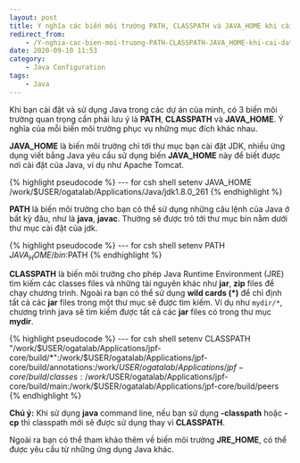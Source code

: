 ```yaml
---
layout: post
title: Ý nghĩa các biến môi trường PATH, CLASSPATH và JAVA_HOME khi cài đặt và sử dụng Java
redirect_from:
    - /Y-nghia-cac-bien-moi-truong-PATH-CLASSPATH-JAVA_HOME-khi-cai-dat-Java
date: 2020-09-10 11:53
category:
    - Java Configuration
tags: 
    - Java
---
```

Khi bạn cài đặt và sử dụng Java trong các dự án của mình, có 3 biến môi trường quan trọng cần phải lưu ý là **PATH**, **CLASSPATH** và **JAVA_HOME**. Ý nghĩa của mỗi biến môi trường phục vụ những mục đích khác nhau.

**JAVA_HOME** là biến môi trường chỉ tới thư mục bạn cài đặt JDK, nhiều ứng dụng viết bằng Java yêu cầu sử dụng biến **JAVA_HOME** này để biết được nơi cài đặt của Java, ví dụ như Apache Tomcat.

{% highlight pseudocode %}
--- for csh shell
setenv JAVA_HOME /work/$USER/ogatalab/Applications/Java/jdk1.8.0_261
{% endhighlight %}

**PATH** là biến môi trường cho bạn có thể sử dụng những câu lệnh của Java ở bất kỳ đâu, như là **java**, **javac**. Thường sẽ được trỏ tới thư mục bin nằm dưới thư mục cài đặt của jdk.

{% highlight pseudocode %}
--- for csh shell
setenv PATH $JAVA_HOME/bin:$PATH
{% endhighlight %}

**CLASSPATH** là biến môi trường cho phép Java Runtime Environment (JRE) tìm kiếm các classes files và những tài nguyên khác như **jar**, **zip** files để chạy chương trình. Ngoài ra bạn có thể sử dụng **wild cards (*)** để chỉ định tất cả các **jar** files trong một thư mục sẽ được tìm kiếm.
Ví dụ như `mydir/*`, chương trình java sẽ tìm kiếm được tất cả các **jar** files có trong thư mục **mydir**.

{% highlight pseudocode %}
--- for csh shell
setenv CLASSPATH "/work/$USER/ogatalab/Applications/jpf-core/build/*":/work/$USER/ogatalab/Applications/jpf-core/build/annotations:/work/$USER/ogatalab/Applications/jpf-core/build/classes:/work/$USER/ogatalab/Applications/jpf-core/build/main:/work/$USER/ogatalab/Applications/jpf-core/build/peers
{% endhighlight %}

**Chú ý:** Khi sử dụng **java** command line, nếu bạn sử dụng **-classpath** hoặc **-cp** thì classpath mới sẽ được sử dụng thay vì **CLASSPATH**.

Ngoài ra bạn có thể tham khảo thêm về biến môi trường **JRE_HOME**, có thể được yêu cầu từ những ứng dụng Java khác.